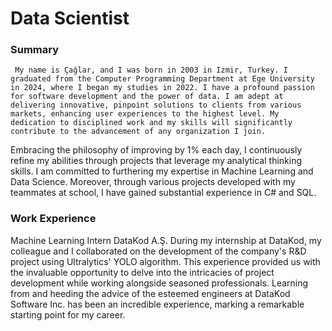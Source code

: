# Data Scientist

### Summary 
     My name is Çağlar, and I was born in 2003 in Izmir, Turkey. I graduated from the Computer Programming Department at Ege University in 2024, where I began my studies in 2022. I have a profound passion for software development and the power of data. I am adept at delivering innovative, pinpoint solutions to clients from various markets, enhancing user experiences to the highest level. My dedication to disciplined work and my skills will significantly contribute to the advancement of any organization I join.
Embracing the philosophy of improving by 1% each day, I continuously refine my abilities through projects that leverage my analytical thinking skills. I am committed to furthering my expertise in Machine Learning and Data Science. Moreover, through various projects developed with my teammates at school, I have gained substantial experience in C# and SQL.
### Work Experience
Machine Learning Intern 
DataKod A.Ş.
During my internship at DataKod, my colleague and I collaborated on the development of the company's R&D project using Ultralytics' YOLO algorithm. This experience provided us with the invaluable opportunity to delve into the intricacies of project development while working alongside seasoned professionals. Learning from and heeding the advice of the esteemed engineers at DataKod Software Inc. has been an incredible experience, marking a remarkable starting point for my career.

